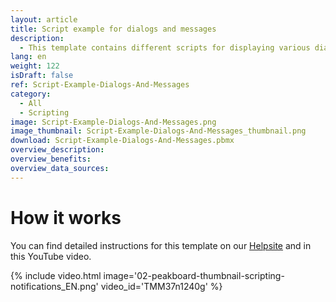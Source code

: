 ```yaml
---
layout: article
title: Script example for dialogs and messages
description: 
  - This template contains different scripts for displaying various dialogues and messages.
lang: en
weight: 122
isDraft: false
ref: Script-Example-Dialogs-And-Messages
category:
  - All
  - Scripting
image: Script-Example-Dialogs-And-Messages.png
image_thumbnail: Script-Example-Dialogs-And-Messages_thumbnail.png
download: Script-Example-Dialogs-And-Messages.pbmx
overview_description:
overview_benefits:
overview_data_sources:
---
```


# How it works
You can find detailed instructions for this template on our [Helpsite](https://help.peakboard.com/scripting/Script%20Templates/en-dialogs.html) and in this YouTube video.

{% include video.html image='02-peakboard-thumbnail-scripting-notifications_EN.png' video_id='TMM37n1240g' %}